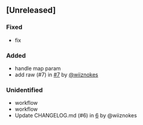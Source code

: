 
## [Unreleased]

### Fixed

- fix

### Added

- handle map param
- add raw (#7) in [#7](https://github.com/wiiznokes/changelog/pull/7) by [@wiiznokes](https://github.com/wiiznokes)

### Unidentified

- workflow
- workflow
- Update CHANGELOG.md (#6) in [6](https://github.com/wiiznokes/changelog/pull/6) by @wiiznokes

